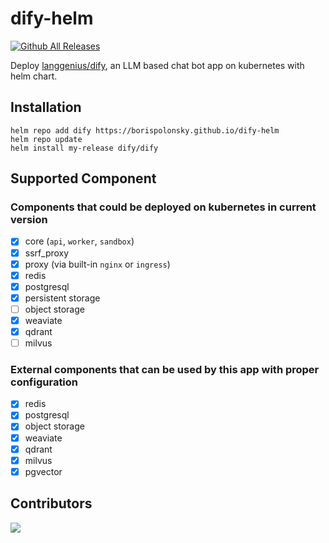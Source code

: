 # dify-helm
[![Github All Releases](https://img.shields.io/github/downloads/borispolonsky/dify-helm/total.svg)]()

Deploy [langgenius/dify](https://github.com/langgenius/dify), an LLM based chat bot app on kubernetes with helm chart.

## Installation
```
helm repo add dify https://borispolonsky.github.io/dify-helm
helm repo update
helm install my-release dify/dify
```

## Supported Component 
### Components that could be deployed on kubernetes in current version
- [x] core (`api`, `worker`, `sandbox`)
- [x] ssrf_proxy
- [x] proxy (via built-in `nginx` or `ingress`)
- [x] redis
- [x] postgresql
- [x] persistent storage
- [ ] object storage
- [x] weaviate
- [x] qdrant
- [ ] milvus
### External components that can be used by this app with proper configuration
- [x] redis
- [x] postgresql
- [x] object storage
- [x] weaviate
- [x] qdrant
- [x] milvus
- [x] pgvector

## Contributors
<a href="https://github.com/borispolonsky/dify-helm/graphs/contributors">
  <img src="https://contrib.rocks/image?repo=borispolonsky/dify-helm" />
</a>

